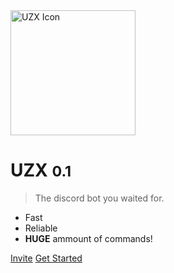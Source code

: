 <img src="https://edazpotato.github.io/i/spaceship.png" width="200" height="200" title="UZX Icon">

# UZX <small>0.1</small>

> The discord bot you waited for.

- Fast
- Reliable
- **HUGE** ammount of commands!

[Invite](https://edazpotato.github.io/uzx/invite/)
[Get Started](#main)
